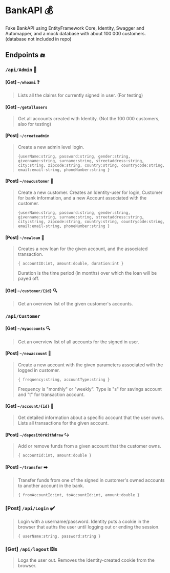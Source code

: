# BankAPI  💰

 Fake BankAPI using EntityFramework Core, Identity, Swagger and Automapper, and a mock database with about 100 000 customers. (database not included in repo)

## Endpoints  🔚

### `/api/Admin` 👮


#### [Get] `~/whoami` ❓

> Lists all the claims for currently signed in user. (For testing)


#### [Get] `~/getallusers`

> Get all accounts created with Identity. (Not the 100 000 customers, also for testing)


#### [Post] `~/createadmin`

> Create a new admin level login.
>
>  `{userName:string, password:string, gender:string, givenname:string, surname:string, streetaddress:string, city:string, zipcode:string, country:string, countrycode:string, email:email-string, phoneNumber:string }`


#### [Post] `~/newcustomer` 🧒

> Create a new customer. Creates an Identity-user for login, Customer for bank information, and a new Account associated with the customer.
>
>  `{userName:string, password:string, gender:string, givenname:string, surname:string, streetaddress:string, city:string, zipcode:string, country:string, countrycode:string, email:email-string, phoneNumber:string }`


#### [Post] `~/newloan` 💸

> Creates a new loan for the given account, and the associated transaction.
>
> `{ accountID:int, amount:double, duration:int }`
>
>  Duration is the time period (in months) over which the loan will be payed off.


#### [Get] `~/customer/{id}` 🔍

> Get an overview list of the given customer's accounts.


### `/api/Customer`


#### [Get] `~/myaccounts` 🔍

> Get an overview list of all accounts for the signed in user.


#### [Post] `~/newaccount` 🤑

> Create a new account with the given parameters associated with the logged in customer.
>
>  `{ frequency:string, accountType:string }`
>
> Frequency is "monthly" or "weekly". Type is "s" for savings account and "t" for transaction account.


#### [Get] `~/account/{id}` 🔎

> Get detailed information about a specific account that the user owns. Lists all transactions for the given account.


 #### [Post] `~/depositOrWithdraw` ↪️

> Add or remove funds from a given account that the customer owns.
>
>  `{ accountId:int, amount:double }`


#### [Post] `~/transfer` ➡️

> Transfer funds from one of the signed in customer's owned accounts to another account in the bank.
>
>  `{ fromAccountId:int, toAccountId:int, amount:double }`


### [Post] `/api/Login` ✔️

> Login with a username/password. Identity puts a cookie in the browser that auths the user until logging out or ending the session.
>
>  `{ userName:string, password:string }`


### [Get] `/api/logout` ❎s

> Logs the user out. Removes the Identity-created cookie from the browser.
